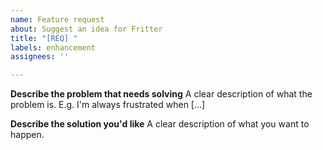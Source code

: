 ```yaml
---
name: Feature request
about: Suggest an idea for Fritter
title: "[REQ] "
labels: enhancement
assignees: ''

---
```


**Describe the problem that needs solving**
A clear description of what the problem is. E.g. I'm always frustrated when [...]

**Describe the solution you'd like**
A clear description of what you want to happen.
